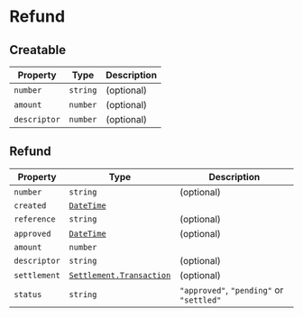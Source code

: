 # Refund
## Creatable

| Property     | Type     | Description |
|--------------|----------|-------------|
| `number`     | `string` | (optional)  |
| `amount`     | `number` | (optional)  |
| `descriptor` | `number` | (optional)  |


## Refund

| Property     | Type                                                            | Description                              |
|--------------|-----------------------------------------------------------------|------------------------------------------|
| `number`     | `string`                                                        | (optional)                               |
| `created`    | [`DateTime`](./other.html#datetime)                             |                                          |
| `reference`  | `string`                                                        | (optional)                               |
| `approved`   | [`DateTime`](./other.html#datetime)                             | (optional)                               |
| `amount`     | `number`                                                        |                                          |
| `descriptor` | `string`                                                        | (optional)                               |
| `settlement` | [`Settlement.Transaction`](./other.html#settlement-transaction) | (optional)                               |
| `status`     | `string`                                                        | `"approved"`, `"pending"` or `"settled"` |
